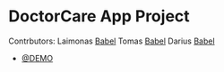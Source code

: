 <!-- @format -->

# DoctorCare App Project

Contrbutors:
Laimonas [Babel](https://github.com/DeAngelo777)
Tomas [Babel](https://github.com/tomaskls)
Darius [Babel](https://github.com/eXcipial)

- [@DEMO](<https://www.figma.com/design/Uko3dHGKbE8RV3AOO63Y3R/DoctorCare-(Community)?node-id=0-1&node-type=canvas&t=Qr1PS0qaPTwrIHM2-0>)
